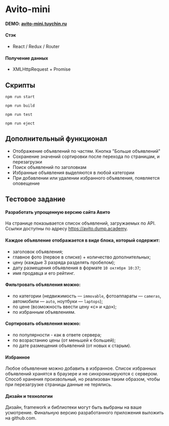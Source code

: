 # Avito-mini

#### DEMO: [avito-mini.tuychin.ru](https://avito-mini.tuychin.ru/)

#### Стэк

- React / Redux / Router

#### Получение данных

- XMLHttpRequest + Promise

## Скрипты

`npm run start`

`npm run build`

`npm run test`

`npm run eject`


## Дополнительный функционал

- Отображение объявлений по частям. Кнопка "Больше объявлений"
- Сохранение значений сортировки после перехода по страницам, и перезагрузки
- Поиск объявлений по заголовкам
- Избранные объявления выделяются в любой категории
- При добавлении или удалении избранного объявления, появляется оповещение 

## Тестовое задание

#### Разработать упрощенную версию сайта Авито
На странице показывается список объявлений, загружаемых по API. Ссылки доступны по адресу https://avito.dump.academy.

#### Каждое объявление отображается в виде блока, который содержит:
- заголовок объявления;
- главное фото (первое в списке) + количество дополнительных;
- цену (каждые 3 разряда разделять пробелом);
- дату размещения объявления в формате `10 октября 10:37`;
- имя продавца и его рейтинг.

#### Фильтровать объявления можно:
- по категории (недвижимость — `immovable`, фотоаппараты — `cameras`, автомобили — `auto`, ноутбуки — `laptops`);
- по цене (возможность ввести цену «с» и «до»);
- по избранным объявлениям.

#### Сортировать объявления можно:
- по популярности - как в ответе сервера;
- по возрастанию цены (от меньшей к большей);
- по дате размещения объявлений (от новых к старым).

#### Избранное
Любое объявление можно добавить в избранное. Список избранных объявлений хранятся в браузере и не синхронизируются с сервером. Способ хранения произвольный, но реализован таким образом, чтобы при перезагрузке страницы данные не терялись.

#### Дизайн и технологии
Дизайн, framework и библиотеки могут быть выбраны на ваше усмотрение. Финальную версию разработанного приложения выложить на github.com.
